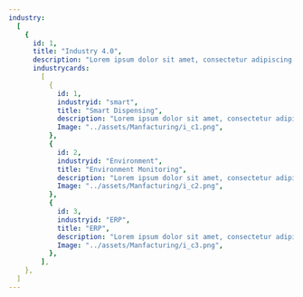 ```yaml
---
industry:
  [
    {
      id: 1,
      title: "Industry 4.0",
      description: "Lorem ipsum dolor sit amet, consectetur adipiscing elit.",
      industrycards:
        [
          {
            id: 1,
            industryid: "smart",
            title: "Smart Dispensing",
            description: "Lorem ipsum dolor sit amet, consectetur adipiscing elit. Nunc odio in et, lectus sit lorem id integer. Lorem ipsum dolor sit amet, consectetur adipiscing elit.  lorem id integer. Lorem ipsum dolor sit amet, consectetur adipiscing elit.",
            Image: "../assets/Manfacturing/i_c1.png",
          },
          {
            id: 2,
            industryid: "Environment",
            title: "Environment Monitoring",
            description: "Lorem ipsum dolor sit amet, consectetur adipiscing elit. Nunc odio in et, lectus sit lorem id integer. Lorem ipsum dolor sit amet, consectetur adipiscing elit.  lorem id integer. Lorem ipsum dolor sit amet, consectetur adipiscing elit.",
            Image: "../assets/Manfacturing/i_c2.png",
          },
          {
            id: 3,
            industryid: "ERP",
            title: "ERP",
            description: "Lorem ipsum dolor sit amet, consectetur adipiscing elit. Nunc odio in et, lectus sit lorem id integer. Lorem ipsum dolor sit amet, consectetur adipiscing elit.  lorem id integer. Lorem ipsum dolor sit amet, consectetur adipiscing elit.",
            Image: "../assets/Manfacturing/i_c3.png",
          },
        ],
    },
  ]
---
```

